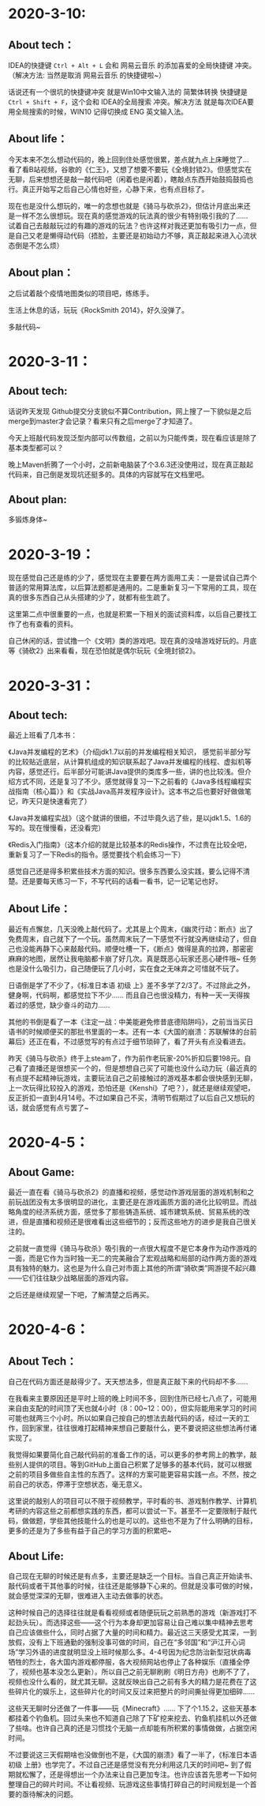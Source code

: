 # 2020-3-10:

## About tech：

IDEA的快捷键 `Ctrl + Alt + L` 会和 网易云音乐 的添加喜爱的全局快捷键 冲突。（解决方法: 当然是取消 网易云音乐 的快捷键啦~）

话说还有一个很坑的快捷键冲突 就是Win10中文输入法的 简繁体转换 快捷键是 `Ctrl + Shift + F`，这个会和 IDEA的全局搜索 冲突。解决方法 就是每次IDEA要用全局搜索的时候，WIN10 记得切换成 ENG 英文输入法。

## About life：

今天本来不怎么想动代码的，晚上回到住处感觉很累，差点就九点上床睡觉了... 看了看B站视频，谷歌的《仁王》，又想了想要不要玩《全境封锁2》。但感觉实在无聊，后来想想还是敲一敲代码吧（闲着也是闲着），瞎敲点东西开始鼓捣鼓捣也行。真正开始写之后自己心情也好些，心静下来，也有点目标了。

现在也是没什么想玩的，唯一的念想也就是《骑马与砍杀2》，但估计月底出来还是一样不怎么很想玩。现在真的感觉游戏的玩法真的很少有特别吸引我的了…… 试着自己去敲敲玩过的有趣的游戏的玩法？也许这样对我还更加有吸引力一点，但是自己又老是懒得动代码（捂脸，主要还是初始动力不够，真正敲起来进入心流状态倒是不怎么烦）

## About plan：

之后试着敲个疫情地图类似的项目吧，练练手。

生活上休息的话，玩玩《RockSmith 2014》，好久没弹了。

多敲代码~

# 2020-3-11：

## About tech:

话说昨天发现 Github提交分支貌似不算Contribution，网上搜了一下貌似是之后merge到master才会记录？看来只有之后merge了才知道了。

今天上班敲代码发现泛型内部可以传数组，之前以为只能传类，现在看应该是除了基本类型都可以？

晚上Maven折腾了一个小时，之前新电脑装了个3.6.3还没使用过，现在真正敲起代码来，自己倒是发现坑还挺多的。具体的内容就写在文档里吧。

## About plan:

多锻炼身体~

# 2020-3-19：

现在感觉自己还是练的少了，感觉现在主要要在两方面用工夫：一是尝试自己弄个普适的常用算法库，以后算法题都是通用的。二是重新复习一下常用的工具，现在真的很多东西自己从头搭建的少了，就都有些生疏了。

这里第二点中很重要的一点，也就是积累一下相关的面试资料库，以后自己要找工作了也有查看的资料。

自己休闲的话，尝试撸一个《文明》类的游戏吧。现在真的没啥游戏好玩的。月底等《骑砍2》出来看看，现在恐怕就是偶尔玩玩《全境封锁2》。



# 2020-3-31：

## About tech:

最近上班看了几本书：

《Java并发编程的艺术》（介绍jdk1.7以前的并发编程相关知识， 感觉前半部分写的比较贴近底层，从计算机组成的知识联系起了Java并发编程的线程、虚拟机等内容，感觉还行。后半部分可能讲Java提供的类库多一些，讲的也比较浅。但介绍方式不同，还是复习了不少。感觉就得复习一下之前看的《Java多线程编程实战指南（核心篇）》和《实战Java高并发程序设计》。这本书之后也要好好做做笔记，昨天只是快速看完了）

《Java并发编程实战》（这个就讲的很细，不过毕竟久远了些，是以jdk1.5、1.6的写的。现在慢慢看，还没看完）

《Redis入门指南》（这本介绍的就是比较基本的Redis操作，不过贵在比较全吧，重新复习了一下Redis的指令。感觉要找个机会练习一下）

感觉自己还是得多积累些技术方面的知识。很多东西要么没实践，要么记得不清楚。还是要每天练习一下，不写代码的话看一看书，记一记笔记也好。

## About Life：

最近有点懈怠，几天没晚上敲代码了。尤其是上个周末，《幽灵行动：断点》出了免费周末，自己就下了一个玩。虽然周末玩了一下感觉不行就没再继续动了，但自己也没能再静下心来敲敲代码。顺便吐槽一下，《断点》做得是真的拉跨，那密密麻麻的地图，居然让我电脑都卡崩了好几次。真是既恶心玩家还恶心硬件哦~ 任务也是没什么吸引力，自己随便玩了几小时，实在食之无味弃之可惜就不玩了。

日语倒是学了不少了，《标准日本语 初级 上》差不多学了2/3了。不过除此之外，健身啊，代码啊，都感觉拉下不少…… 而且自己也很没精力，有种一天一天得挨着过的感觉，缺少奋斗的动力……

其他的书倒是看了一本《注定一战：中美能避免修昔底德陷阱吗》，之前当当买日语书的时候顺便买的那批书里面的一本。还有一本《大国的崩溃：苏联解体的台前幕后》还正在看，不过感觉写的有点过于细节琐碎了，看了开头有点没看进去。

昨天《骑马与砍杀》终于上steam了，作为前作老玩家-20%折扣后要198元。自己看了直播还是很想买一个的，但是想想自己买了可能也没什么动力玩（最近真的有点提不起精神玩游戏，主要玩法自己之前接触过的游戏基本都会很快感到无聊，上一次玩得比较投入的游戏，恐怕还是《Kenshi》了吧？），就还是继续观望吧，反正折扣一直到4月14号。不过如果自己不买，清明节假期过了以后自己又想玩的话，就会感觉有点亏罢了~

# 2020-4-5：

## About Game:

最近一直在看《骑马与砍杀2》的直播和视频，感觉动作游戏层面的游戏机制和之前玩战团没有太多很明显的进化，主要还是在游戏画质方面的进化比较明显。而战略角度的经济系统方面，感觉多了那些铸造系统、城市建筑系统、贸易系统的改进，但是直播和视频还是很难看出这些细节的；反而这些地方的进步是我自己很关注的。

之前就一直觉得《骑马与砍杀》吸引我的一点很大程度不是它本身作为动作游戏的一面，而是它作为当时独一无二的完美融合了宏观战略和局部的动作两方面的游戏具有独特的魅力。这也是为什么自己对市面上其他的所谓“骑砍类”网游提不起兴趣——它们往往缺少战略层面的游戏内容。

之后还是继续观望一下吧，了解清楚之后再买。

# 2020-4-6：

## About Tech：

自己在代码方面还是敲得少了。天天想法多，但是真正敲下来的代码却不多……

在我看来主要原因还是平时上班的晚上时间不多，回到住所已经七八点了，可能用来自由支配的时间顶了天也就4小时（8：00~12：00），但实际能用来学习的时间可能也就两三个小时。所以如果自己按自己的想法去敲代码的话，经过一天的工作，回到家里，往往很难打起精神来想自己要敲什么，更不要说把这些想法再付诸实现了。

我觉得如果要简化自己敲代码前的准备工作的话，可以更多的参考网上的教学，敲些别人提供的项目。等到GitHub上面自己积累了足够多的基本代码，就可以根据之前的项目多做些自主性的东西了。这样的方案可能更容易实践一点。不然，按之前自己的状态，停滞于空想状态，毫无意义。

这里说的敲别人的项目可以不限于视频教学，平时看的书、游戏制作教学、计算机考研的内容这些之前都想实践的东西，都可以尝试一下。甚至不一定要限制于敲代码，做做题，学些其他技能什么的也是可以的。这些也不是为了什么明确的目标，更多的还是为了多些有益于自己的学习方面的积累吧~

## About Life:

自己现在无聊的时候还是有点多，主要还是缺乏一个目标。当自己真正开始读书、敲代码或者干其他事的时候，往往还是能够静下心来的。但就是没事可做的时候，就会感觉深深的无聊，很难进入主动去做事的状态。

这种时候自己的选择往往就是看看视频或者随便玩玩之前熟悉的游戏（新游戏打不起劲头玩）。而选择这些——这个行为本身却更加容易让自己难以集中精神去思考自己应该做些什么，同时占据了大量的时间和精力。最近这三天感受尤其深，一到放假，没有上下班通勤的强制没事可做的时间，自己在“多邻国”和“沪江开心词场”学习外语的进度就明显没上班时候那么多。4-4号因为纪念防治新型冠状病毒牺牲的烈士，各大国内游戏都停服，各大视频网站也停止了各种娱乐（直播全停了，视频也基本没怎么更新）。所以自己之前无聊刷刷《明日方舟》也刷不了了，视频也没什么看的，就尤其无聊。这就反映出自己之前有多大的精力是花费在了这些碎片化的娱乐上，这些碎片化的时间又反过来把整片的时间撕扯得更加细碎……

这些天无聊时分还做了一件事——玩《Minecraft》…… 下了个1.15.2，这些天基本都挂着个钓鱼机。回过头来也不知道自己除了下矿挖来挖去、钓鱼机挂机以外还做了些啥。也许自己真的还是习惯找个无脑一点却能有所积累的事情做做，占据空闲时间。

不过要说这三天假期啥也没做倒也不是，《大国的崩溃》看了一半了，《标准日本语 初级 上册》也学完了。不过自己还是感觉没有充分利用这几天的时间吧~ 到了假期就松懈了，还是得想出一个办法来让自己更加专注。也许应该首先思考一下如何整理自己的碎片时间。不让看视频、玩游戏这些事情打碎自己的时间规划是一个首要的亟待解决的问题。